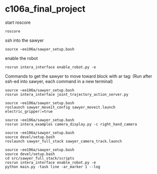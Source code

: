 # c106a_final_project
start roscore
```
roscore
```

ssh into the sawyer
```
source ~ee106a/sawyer_setup.bash
```

enable the robot
```
rosrun intera_interface enable_robot.py -e
```

Commands to get the sawyer to move toward block with ar tag:
(Run after ssh-ed into sawyer, each command in a new terminal)
```
source ~ee106a/sawyer_setup.bash
rosrun intera_interface joint_trajectory_action_server.py

source ~ee106a/sawyer_setup.bash
roslaunch sawyer_moveit_config sawyer_moveit.launch electric_gripper:=true

source ~ee106a/sawyer_setup.bash
rosrun intera_examples camera_display.py -c right_hand_camera

source ~ee106a/sawyer_setup.bash
source devel/setup.bash
roslaunch sawyer_full_stack sawyer_camera_track.launch

source ~ee106a/sawyer_setup.bash
source devel/setup.bash
cd src/sawyer_full_stack/scripts
rosrun intera_interface enable_robot.py -e
python main.py -task line -ar_marker 1 --log
```
